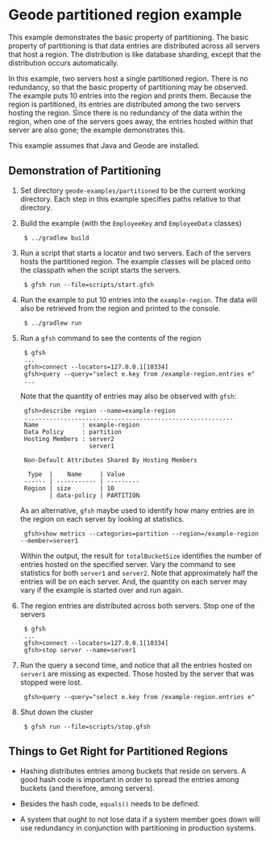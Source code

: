 <!--
Licensed to the Apache Software Foundation (ASF) under one or more
contributor license agreements.  See the NOTICE file distributed with
this work for additional information regarding copyright ownership.
The ASF licenses this file to You under the Apache License, Version 2.0
(the "License"); you may not use this file except in compliance with
the License.  You may obtain a copy of the License at

     http://www.apache.org/licenses/LICENSE-2.0

Unless required by applicable law or agreed to in writing, software
distributed under the License is distributed on an "AS IS" BASIS,
WITHOUT WARRANTIES OR CONDITIONS OF ANY KIND, either express or implied.
See the License for the specific language governing permissions and
limitations under the License.
-->

# Geode partitioned region example

This example demonstrates the basic property of partitioning.  The basic
property of partitioning is that data entries are distributed across all
servers that host a region.  The distribution is like database sharding, except
that the distribution occurs automatically.

In this example, two servers host a single partitioned region.  There is no
redundancy, so that the basic property of partitioning may be observed.  The
example puts 10 entries into the region and prints them.  Because the region is
partitioned, its entries are distributed among the two servers hosting the
region.  Since there is no redundancy of the data within the region, when one
of the servers goes away, the entries hosted within that server are also gone;
the example demonstrates this.

This example assumes that Java and Geode are installed.

## Demonstration of Partitioning
1. Set directory ```geode-examples/partitioned``` to be the
current working directory.
Each step in this example specifies paths relative to that directory.

1. Build the example (with the `EmployeeKey` and `EmployeeData` classes)

        $ ../gradlew build

2. Run a script that starts a locator and two servers.  Each of the servers
hosts the partitioned region.  The example classes will be placed onto the
classpath when the script starts the servers.

        $ gfsh run --file=scripts/start.gfsh

3. Run the example to put 10 entries into the `example-region`. The data
will also be retrieved from the region and printed to the console.

        $ ../gradlew run

4. Run a `gfsh` command to see the contents of the region

        $ gfsh
        ...
        gfsh>connect --locators=127.0.0.1[10334]
        gfsh>query --query="select e.key from /example-region.entries e"
        ...

    Note that the quantity of entries may also be observed with `gfsh`:

        gfsh>describe region --name=example-region
        ..........................................................
        Name            : example-region
        Data Policy     : partition
        Hosting Members : server2
                          server1

        Non-Default Attributes Shared By Hosting Members  

         Type  |    Name     | Value
        ------ | ----------- | ---------
        Region | size        | 10
               | data-policy | PARTITION

    As an alternative, `gfsh` maybe used to identify how many entries
    are in the region on each server by looking at statistics.

        gfsh>show metrics --categories=partition --region=/example-region --member=server1

    Within the output, the result for `totalBucketSize` identifies the number
    of entries hosted on the specified server.  Vary the command to see
    statistics for both `server1` and `server2`.  Note that approximately half
    the entries will be on each server.  And, the quantity on each server may
    vary if the example is started over and run again.

5. The region entries are distributed across both servers.  Stop one of the servers

        $ gfsh
        ...
        gfsh>connect --locators=127.0.0.1[10334]
        gfsh>stop server --name=server1

6. Run the query a second time, and notice that all the entries hosted on
   `server1` are missing as expected.  Those hosted by the server that was stopped
    were lost.

        gfsh>query --query="select e.key from /example-region.entries e"

7. Shut down the cluster

        $ gfsh run --file=scripts/stop.gfsh

## Things to Get Right for Partitioned Regions

- Hashing distributes entries among buckets that reside on servers.  A good
hash code is important in order to spread the entries among buckets (and
therefore, among servers).

- Besides the hash code, `equals()` needs to be defined.

- A system that ought to not lose data if a system member goes down will use
redundancy in conjunction with partitioning in production systems.
